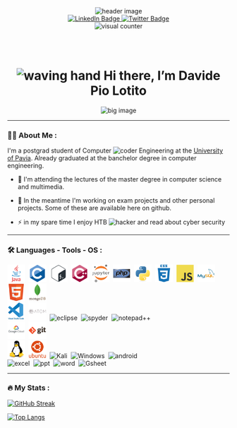 <div id="header" align="center">
  <img src="https://media.giphy.com/media/jdPMeyv9rn0hZHh8n9/giphy.gif" width="200" alt="header image" title="header image"/>
</div>

<div id="badges" align="center">
  <a href="https://www.linkedin.com/in/davide-lotito/">
    <img src="https://img.shields.io/badge/LinkedIn-blue?style=for-the-badge&logo=linkedin&logoColor=white" alt="LinkedIn Badge" title="LinkedIn Badge"/>
  </a>
  <a href="https://twitter.com/LotitoDavidePio">
    <img src="https://img.shields.io/badge/Twitter-blue?style=for-the-badge&logo=twitter&logoColor=white" alt="Twitter Badge" title="Twitter Badge"/>
  </a>
</div>

<div align="center">
  <img src="https://komarev.com/ghpvc/?username=Davide-Lotito&style=flat-square&color=blue" alt="visual counter" title="visual counter"/>
</div>

<br><br>

<h1 align="center">
  <img src="https://media.giphy.com/media/hvRJCLFzcasrR4ia7z/giphy.gif" width="30px" alt="waving hand" title="waving hand"/>
  Hi there, I’m Davide Pio Lotito
</h1>

<div align="center">
  <img src="https://media.giphy.com/media/QpVUMRUJGokfqXyfa1/giphy.gif" alt="big image" alt="big image" width="80%" height="200"/>
</div>

---

### :man_technologist: About Me :
I'm a postgrad student of Computer <img src="https://media.giphy.com/media/WUlplcMpOCEmTGBtBW/giphy.gif" width="30" alt="coder" title="coder"> Engineering at the [University of Pavia](https://web.unipv.it/). Already graduated at the banchelor degree in computer engineering. 

- :telescope: I'm attending the lectures of the master degree in computer science and multimedia.

- :seedling:  In the meantime I'm working on exam projects and other personal projects. Some of these are available here on github.

- :zap: in my spare time I enjoy HTB <img src="https://media.giphy.com/media/lp3GUtG2waC88/giphy.gif" width="30" title="hacker" alt="hacker"> and read about cyber security

---

### :hammer_and_wrench: Languages - Tools - OS :
<div>
  <img src="https://github.com/devicons/devicon/blob/master/icons/java/java-original-wordmark.svg" title="Java" alt="Java" width="40" height="40"/>&nbsp;
  <img src="https://github.com/devicons/devicon/blob/master/icons/c/c-original.svg" title="C" alt="C" width="40" height="40"/>&nbsp;
  <img src="https://github.com/devicons/devicon/blob/master/icons/bash/bash-plain.svg" title="Bash" alt="Bash" width="40" height="40"/>&nbsp;
  <img src="https://github.com/devicons/devicon/blob/master/icons/cplusplus/cplusplus-original.svg" title="C++" alt="C++" width="40" height="40"/>&nbsp;
  <img src="https://github.com/devicons/devicon/blob/master/icons/jupyter/jupyter-original-wordmark.svg" title="Jupyter" alt="Jupyter" width="40" height="40"/>&nbsp;
  <img src="https://github.com/devicons/devicon/blob/master/icons/php/php-original.svg" title="pHp" alt="pHp" width="40" height="40"/>&nbsp;
  <img src="https://github.com/devicons/devicon/blob/master/icons/python/python-original.svg" title="Python" alt="Python" width="40" height="40"/>&nbsp;
  <img src="https://github.com/devicons/devicon/blob/master/icons/css3/css3-plain-wordmark.svg"  title="CSS3" alt="CSS" width="40" height="40"/>&nbsp;
  <img src="https://github.com/devicons/devicon/blob/master/icons/javascript/javascript-original.svg" title="JavaScript" alt="JavaScript" width="40" height="40"/>&nbsp;
  <img src="https://github.com/devicons/devicon/blob/master/icons/mysql/mysql-original-wordmark.svg" title="MySQL"  alt="MySQL" width="40" height="40"/>&nbsp;
  <img src="https://github.com/devicons/devicon/blob/master/icons/html5/html5-original.svg" title="HTML5" alt="HTML" width="40" height="40"/>&nbsp;
  <img src="https://github.com/devicons/devicon/blob/master/icons/mongodb/mongodb-original-wordmark.svg" title="mongoDB" alt="mongoDB" width="40" height="40"/>&nbsp;
  <br>
  <img src="https://github.com/devicons/devicon/blob/master/icons/vscode/vscode-original-wordmark.svg" title="vscode" alt="vscode" width="40" height="40"/>&nbsp;
  <img src="https://github.com/devicons/devicon/blob/master/icons/atom/atom-original-wordmark.svg" title="atom" alt="atom" width="40" height="40"/>&nbsp;
  <img src="https://img.shields.io/badge/Eclipse-2C2255?style=for-the-badge&logo=eclipse&logoColor=white" title="eclipse" alt="eclipse" width="100" height="40"/>&nbsp;
  <img src="https://img.shields.io/badge/Spyder%20Ide-FF0000?style=for-the-badge&logo=spyder%20ide&logoColor=white" title="spyder" alt="spyder" width="100" height="40"/>&nbsp;
  <img src="https://img.shields.io/badge/Notepad++-90E59A.svg?style=for-the-badge&logo=notepad%2B%2B&logoColor=black" title="notepad++" alt="notepad++" width="100" height="40"/>&nbsp;
  <br>
  <img src="https://github.com/devicons/devicon/blob/master/icons/googlecloud/googlecloud-original-wordmark.svg" title="GCP" alt="GCP" width="40" height="40"/>&nbsp;
  <img src="https://github.com/devicons/devicon/blob/master/icons/git/git-original-wordmark.svg" title="Git" **alt="Git" width="40" height="40"/>
  <br>
  <img src="https://github.com/devicons/devicon/blob/master/icons/linux/linux-original.svg" title="linux" alt="linux" width="40" height="40"/>&nbsp;
  <img src="https://github.com/devicons/devicon/blob/master/icons/ubuntu/ubuntu-plain-wordmark.svg" title="Ubuntu" alt="Ubuntu" width="40" height="40"/>&nbsp;
  <img src="https://img.shields.io/badge/Kali_Linux-557C94?style=for-the-badge&logo=kali-linux&logoColor=white" title="Kali" alt="Kali" width="100" height="40"/>&nbsp;
  <img src="https://img.shields.io/badge/Windows-0078D6?style=for-the-badge&logo=windows&logoColor=white" title="Windows" alt="Windows" width="100" height="40"/>&nbsp;
  <img src="https://img.shields.io/badge/Android-3DDC84?style=for-the-badge&logo=android&logoColor=white" title="android" alt="android" width="100" height="40"/>&nbsp;
  <br>
  <img src="https://img.shields.io/badge/Microsoft_Excel-217346?style=for-the-badge&logo=microsoft-excel&logoColor=white" title="excel" alt="excel" width="100" height="40"/>&nbsp;
  <img src="https://img.shields.io/badge/Microsoft_PowerPoint-B7472A?style=for-the-badge&logo=microsoft-powerpoint&logoColor=white" title="ppt" alt="ppt" width="100" height="40"/>&nbsp;
  <img src="https://img.shields.io/badge/Microsoft_Word-2B579A?style=for-the-badge&logo=microsoft-word&logoColor=white" title="word" alt="word" width="100" height="40"/>&nbsp;
  <img src="https://img.shields.io/badge/Google%20Sheets-34A853?style=for-the-badge&logo=google-sheets&logoColor=white" title="Gsheet" alt="Gsheet" width="100" height="40"/>&nbsp;
</div>


---

### :fire: My Stats :
[![GitHub Streak](http://github-readme-streak-stats.herokuapp.com?user=Davide-Lotito&theme=dark&background=000000)](https://git.io/streak-stats)

[![Top Langs](https://github-readme-stats.vercel.app/api/top-langs/?username=Davide-Lotito&layout=compact&theme=vision-friendly-dark)](https://github.com/anuraghazra/github-readme-stats)


